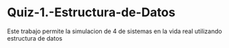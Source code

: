 # Quiz-1.-Estructura-de-Datos
Este trabajo permite la simulacion de 4 de sistemas en la vida real utilizando estructura de datos
